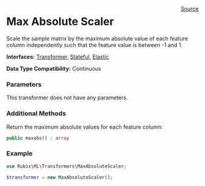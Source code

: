 <span style="float:right;"><a href="https://github.com/RubixML/RubixML/blob/master/src/Transformers/MaxAbsoluteScaler.php">Source</a></span>

# Max Absolute Scaler
Scale the sample matrix by the maximum absolute value of each feature column independently such that the feature value is between -1 and 1.

**Interfaces:** [Transformer](api.md#transformer), [Stateful](api.md#stateful), [Elastic](api.md#elastic)

**Data Type Compatibility:** Continuous

### Parameters
This transformer does not have any parameters.

### Additional Methods
Return the maximum absolute values for each feature column:
```php
public maxabs() : array
```

### Example
```php
use Rubix\ML\Transformers\MaxAbsoluteScaler;

$transformer = new MaxAbsoluteScaler();
```